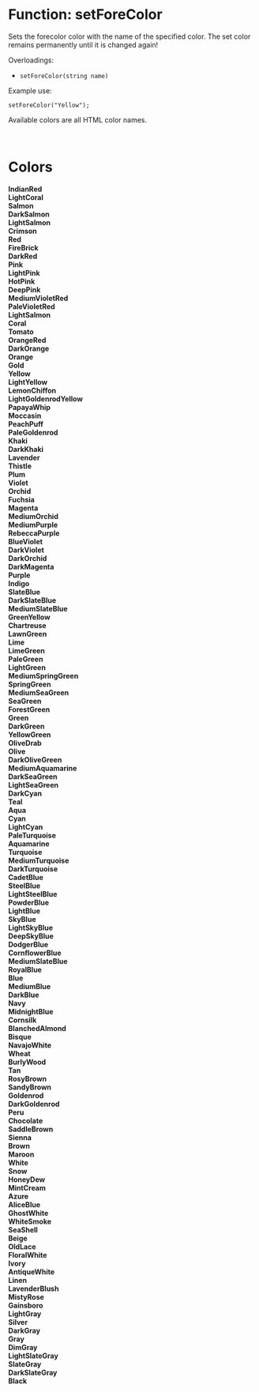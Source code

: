 # Function: setForeColor

Sets the forecolor color with the name of the specified color. The set color remains permanently until it is changed again!

Overloadings:
+ ``setForeColor(string name)``

Example use:
```
setForeColor("Yellow");
```

Available colors are all HTML color names.

<br>

# Colors

<b>IndianRed<b><br>
<b>LightCoral<b><br>
<b>Salmon<b><br>
<b>DarkSalmon<b><br>
<b>LightSalmon<b><br>
<b>Crimson<b><br>
<b>Red<b><br>
<b>FireBrick<b><br>
<b>DarkRed<b><br>
<b>Pink<b><br>
<b>LightPink<b><br>
<b>HotPink<b><br>
<b>DeepPink<b><br>
<b>MediumVioletRed<b><br>
<b>PaleVioletRed<b><br>
<b>LightSalmon<b><br>
<b>Coral<b><br>
<b>Tomato<b><br>
<b>OrangeRed<b><br>
<b>DarkOrange<b><br>
<b>Orange<b><br>
<b>Gold<b><br>
<b>Yellow<b><br>
<b>LightYellow<b><br>
<b>LemonChiffon<b><br>
<b>LightGoldenrodYellow<b><br>
<b>PapayaWhip<b><br>
<b>Moccasin<b><br>
<b>PeachPuff<b><br>
<b>PaleGoldenrod<b><br>
<b>Khaki<b><br>
<b>DarkKhaki<b><br>
<b>Lavender<b><br>
<b>Thistle<b><br>
<b>Plum<b><br>
<b>Violet<b><br>
<b>Orchid<b><br>
<b>Fuchsia<b><br>
<b>Magenta<b><br>
<b>MediumOrchid<b><br>
<b>MediumPurple<b><br>
<b>RebeccaPurple<b><br>
<b>BlueViolet<b><br>
<b>DarkViolet<b><br>
<b>DarkOrchid<b><br>
<b>DarkMagenta<b><br>
<b>Purple<b><br>
<b>Indigo<b><br>
<b>SlateBlue<b><br>
<b>DarkSlateBlue<b><br>
<b>MediumSlateBlue<b><br>
<b>GreenYellow<b><br>
<b>Chartreuse<b><br>
<b>LawnGreen<b><br>
<b>Lime<b><br>
<b>LimeGreen<b><br>
<b>PaleGreen<b><br>
<b>LightGreen<b><br>
<b>MediumSpringGreen<b><br>
<b>SpringGreen<b><br>
<b>MediumSeaGreen<b><br>
<b>SeaGreen<b><br>
<b>ForestGreen<b><br>
<b>Green<b><br>
<b>DarkGreen<b><br>
<b>YellowGreen<b><br>
<b>OliveDrab<b><br>
<b>Olive<b><br>
<b>DarkOliveGreen<b><br>
<b>MediumAquamarine<b><br>
<b>DarkSeaGreen<b><br>
<b>LightSeaGreen<b><br>
<b>DarkCyan<b><br>
<b>Teal<b><br>
<b>Aqua<b><br>
<b>Cyan<b><br>
<b>LightCyan<b><br>
<b>PaleTurquoise<b><br>
<b>Aquamarine<b><br>
<b>Turquoise<b><br>
<b>MediumTurquoise<b><br>
<b>DarkTurquoise<b><br>
<b>CadetBlue<b><br>
<b>SteelBlue<b><br>
<b>LightSteelBlue<b><br>
<b>PowderBlue<b><br>
<b>LightBlue<b><br>
<b>SkyBlue<b><br>
<b>LightSkyBlue<b><br>
<b>DeepSkyBlue<b><br>
<b>DodgerBlue<b><br>
<b>CornflowerBlue<b><br>
<b>MediumSlateBlue<b><br>
<b>RoyalBlue<b><br>
<b>Blue<b><br>
<b>MediumBlue<b><br>
<b>DarkBlue<b><br>
<b>Navy<b><br>
<b>MidnightBlue<b><br>
<b>Cornsilk<b><br>
<b>BlanchedAlmond<b><br>
<b>Bisque<b><br>
<b>NavajoWhite<b><br>
<b>Wheat<b><br>
<b>BurlyWood<b><br>
<b>Tan<b><br>
<b>RosyBrown<b><br>
<b>SandyBrown<b><br>
<b>Goldenrod<b><br>
<b>DarkGoldenrod<b><br>
<b>Peru<b><br>
<b>Chocolate<b><br>
<b>SaddleBrown<b><br>
<b>Sienna<b><br>
<b>Brown<b><br>
<b>Maroon<b><br>
<b>White<b><br>
<b>Snow<b><br>
<b>HoneyDew<b><br>
<b>MintCream<b><br>
<b>Azure<b><br>
<b>AliceBlue<b><br>
<b>GhostWhite<b><br>
<b>WhiteSmoke<b><br>
<b>SeaShell<b><br>
<b>Beige<b><br>
<b>OldLace<b><br>
<b>FloralWhite<b><br>
<b>Ivory<b><br>
<b>AntiqueWhite<b><br>
<b>Linen<b><br>
<b>LavenderBlush<b><br>
<b>MistyRose<b><br>
<b>Gainsboro<b><br>
<b>LightGray<b><br>
<b>Silver<b><br>
<b>DarkGray<b><br>
<b>Gray<b><br>
<b>DimGray<b><br>
<b>LightSlateGray<b><br>
<b>SlateGray<b><br>
<b>DarkSlateGray<b><br>
<b>Black<b><br>
